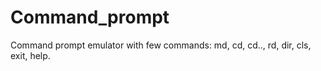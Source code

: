 # Command_prompt

Command prompt emulator with few commands: md, cd, cd.., rd, dir, cls, exit, help.
